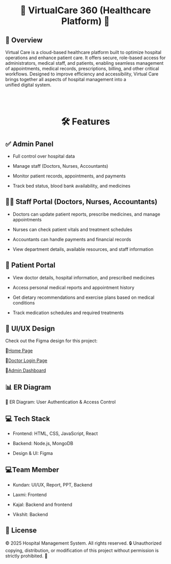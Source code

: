<h1 align="center">🏥 VirtualCare 360 (Healthcare Platform) 🏥</h1>

<h2>📌 Overview</h2>

<p>Virtual Care is a cloud-based healthcare platform built to optimize hospital operations and enhance patient care. It offers secure, role-based access for administrators, medical staff, and patients, enabling seamless management of appointments, medical records, prescriptions, billing, and other critical workflows. Designed to improve efficiency and accessibility, Virtual Care brings together all aspects of hospital management into a unified digital system.</p>
<br> <br>

<h1 align="center">🛠 Features</h2>


<h2>✅ Admin Panel</h2>

-  Full control over hospital data

-  Manage staff (Doctors, Nurses, Accountants)

-  Monitor patient records, appointments, and payments

-  Track bed status, blood bank availability, and medicines


<h2>👨‍⚕️ Staff Portal (Doctors, Nurses, Accountants)</h2>


-  Doctors can update patient reports, prescribe medicines, and manage appointments

-  Nurses can check patient vitals and treatment schedules

-  Accountants can handle payments and financial records

-  View department details, available resources, and staff information


<h2>🏥 Patient Portal</h2>

-  View doctor details, hospital information, and prescribed medicines

-  Access personal medical reports and appointment history

-  Get dietary recommendations and exercise plans based on medical conditions

-  Track medication schedules and required treatments


<h2>🎨 UI/UX Design</h2>

Check out the Figma design for this project:

🔗<a href="https://www.figma.com/design/DbdWbUE4GRyb01dnloYHxt/VirtualCare360?node-id=3-536&p=f&t=igoKCoA05dvnNUIY-0" target="_blank">Home Page</a>

🔗<a href="https://www.figma.com/design/DbdWbUE4GRyb01dnloYHxt/VirtualCare360?node-id=0-1&p=f&t=igoKCoA05dvnNUIY-0" target="_blank">Doctor Login Page</a>

🔗<a href="https://www.figma.com/design/DbdWbUE4GRyb01dnloYHxt/VirtualCare360?node-id=2-174&p=f&t=igoKCoA05dvnNUIY-0" target="_blank">Admin Dashboard</a>


<h2>📊 ER Diagram</h2>

🔗 ER Diagram: <a href="https://surl.li/ofhprh" target="_blank" style="text-decoration: none;">User Authentication & Access Control</a>


<h2>💻 Tech Stack</h2>

-  Frontend: HTML, CSS, JavaScript, React

-  Backend: Node.js, MongoDB

-  Design & UI: Figma

<h2>💻Team Member</h2>

-  Kundan: UI/UX, Report, PPT, Backend

-  Laxmi: Frontend

-  Kajal: Backend and frontend
  
-  Vikshit: Backend
  
<h2>📜 License</h2>

© 2025 Hospital Management System. All rights reserved. 🔒 Unauthorized copying, distribution, or modification of this project without permission is strictly prohibited. 🚀
